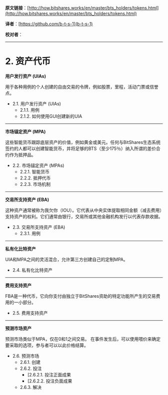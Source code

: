   **原文链接**：[http://how.bitshares.works/en/master/bts_holders/tokens.html](http://how.bitshares.works/en/master/bts_holders/tokens.html)
 
 **译者**：[https://github.com/b-t-s-1](b-t-s-1)
 
 **校对者**： 
  
***    

# 2. 资产代币

**用户发行资产 (UIAs)**

用于各种用例的个人创建的自由交易的令牌，例如股票，里程，活动门票或信誉点。

* 2.1. 用户发行资产 (UIAs)
  - 2.1.1. 用例
  - 2.1.2. 如何使用GUI创建新的UIA

***

**市场锚定资产 (MPA)**

这些智能货币跟踪底层资产的价值，例如黄金或美元。任何与BitShares生态系统签约的人都可以创建智能货币，并将足够的BTS（至少175％）纳入所谓的差价合约作为抵押品。

* 2.2. 市场锚定资产 (MPAs)
  - 2.2.1. 智能货币
  - 2.2.2. 抵押代币
  - 2.2.3. 市场机制

***

**交易所支持资产 (EBA)**

这种资产通常被称为我欠你（IOU）。它代表从中央实体提取相同金额（减去费用）支持资产的权利。它们通常由银行，交易所或其他金融机构发行以代表存款收据。

* 2.3. 交易所支持资产 (EBA)
  - 2.3.1. 用例

***

**私有化比特资产**

UIA和MPA之间的灵活混合，允许第三方创建自己的定制MPA。

* 2.4. 私有化比特资产

***

**费用支持资产**

FBA是一种代币，它向你支付由独立于BitShares资助的特定功能所产生的交易费用的一小部分。

* 2.5.  费用支持资产

***

**预测市场资产**

预测市场类似于MPA，仅在0和1之间交易。 在事件发生后，可以使用喂价来确定要采取的选项，参与者可以以此价格结算。

* 2.6. 预测市场
  - 2.6.1. 创建
  - 2.6.2. 投注
    + [2.6.2.1. 投注正面成果
    + [2.6.2.2. 投注负面成果
  - 2.6.3. 解决